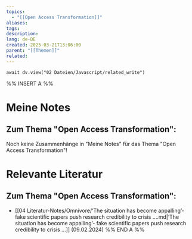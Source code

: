 ```yaml
---
topics:
  - "[[Open Access Transformation]]"
aliases:
tags: 
description: 
lang: de-DE
created: 2025-03-21T13:06:00
parent: "[[Themen]]"
related:
---
```

```dataviewjs
await dv.view("02 Dateien/Javascript/related_write")
```
%% INSERT A %%
# Meine Notes
## Zum Thema "Open Access Transformation":

Noch keine Zusammenhänge in "Meine Notes" für das Thema "Open Access Transformation"!


# Relevante Literatur
## Zum Thema "Open Access Transformation":

- [[04 Literatur-Notes/Omnivore/‘The situation has become appalling’- fake scientific papers push research credibility to crisis ....md|‘The situation has become appalling’- fake scientific papers push research credibility to crisis ...]] (09.02.2024)
%% END A %%